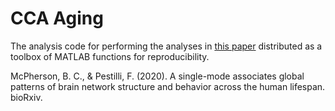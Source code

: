 # CCA Aging

The analysis code for performing the analyses in [this paper](https://www.biorxiv.org/content/10.1101/2020.09.24.312090v1.abstract) distributed as a toolbox of MATLAB functions for reproducibility.

McPherson, B. C., & Pestilli, F. (2020). A single-mode associates global patterns of brain network structure and behavior across the human lifespan. bioRxiv.

